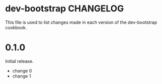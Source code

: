 # dev-bootstrap CHANGELOG

This file is used to list changes made in each version of the dev-bootstrap cookbook.

# 0.1.0

Initial release.

- change 0
- change 1

